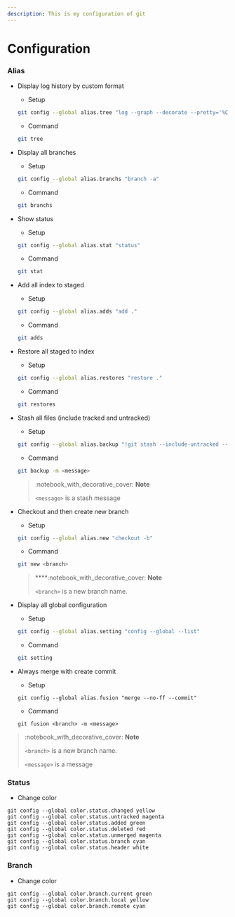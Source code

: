 ```yaml
---
description: This is my configuration of git
---
```


# Configuration

### Alias

*   Display log history by custom format

    * Setup

    ```bash
    git config --global alias.tree "log --graph --decorate --pretty='%C(yellow)%h %C(#D502FF)%d %C(cyan)%cs %C(#FF0202)<%an> %C(green)%s' --abbrev-commit --all"
    ```

    * Command

    ```bash
    git tree
    ```


*   Display all branches

    * Setup

    ```bash
    git config --global alias.branchs "branch -a"
    ```

    * Command

    ```bash
    git branchs
    ```
*   Show status

    * Setup

    ```bash
    git config --global alias.stat "status"
    ```

    * Command

    ```bash
    git stat
    ```
*   Add all index to staged

    * Setup

    ```bash
    git config --global alias.adds "add ."
    ```

    * Command

    ```bash
    git adds
    ```
*   Restore all staged to index

    * Setup

    ```bash
    git config --global alias.restores "restore ."
    ```

    * Command

    ```bash
    git restores
    ```
*   Stash all files (include tracked and untracked)

    * Setup

    ```bash
    git config --global alias.backup "!git stash --include-untracked --keep-index"
    ```

    * Command

    ```bash
    git backup -m <message>
    ```

    > :notebook\_with\_decorative\_cover: **Note**
    >
    > `<message>` is a stash message
*   Checkout and then create new branch

    * Setup

    ```bash
    git config --global alias.new "checkout -b"
    ```

    * Command

    ```bash
    git new <branch>
    ```

    > ****:notebook\_with\_decorative\_cover: **Note**
    >
    > `<branch>` is a new branch name.
*   Display all global configuration

    * Setup

    ```bash
    git config --global alias.setting "config --global --list"
    ```

    * Command

    ```bash
    git setting
    ```


*   Always merge with create commit

    * Setup

    ```
    git config --global alias.fusion "merge --no-ff --commit"
    ```

    * Command

    ```
    git fusion <branch> -m <message>
    ```

> :notebook\_with\_decorative\_cover: **Note**
>
> `<branch>` is a new branch name.
>
> `<message>` is a message

### Status

* Change color

```
git config --global color.status.changed yellow
git config --global color.status.untracked magenta
git config --global color.status.added green
git config --global color.status.deleted red
git config --global color.status.unmerged magenta
git config --global color.status.branch cyan
git config --global color.status.header white
```

### Branch

* Change color

```
git config --global color.branch.current green
git config --global color.branch.local yellow
git config --global color.branch.remote cyan
```

